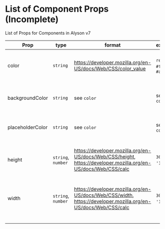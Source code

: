 # List of Component Props (Incomplete)

List of Props for Components in Alyson v7

| Prop | type | format | example | isRequired | default | Description |
| ------ | ---------- | ---------- | ---------- |  ----------- | ----------- | ------------ |
| color | `string` | https://developer.mozilla.org/en-US/docs/Web/CSS/color_value | `red`, `#f0b`, `#aa1b90` | `-` | `#000` | Color used for the main color of text, icons, etc. |
| backgroundColor | `string` | see `color` | see `color` | `-` | `-` | Color used for the background of an element. |
| placeholderColor | `string` | see `color` | see `color` | `-` | `#000` | Color used for placeholder text. |
| height | `string`, `number` | https://developer.mozilla.org/en-US/docs/Web/CSS/height, https://developer.mozilla.org/en-US/docs/Web/CSS/calc |  `300`, `'100%`, | `-` | `-` | Note: instead of a string with prefix `px`, use a whole number |
| width | `string`, `number` | https://developer.mozilla.org/en-US/docs/Web/CSS/width, https://developer.mozilla.org/en-US/docs/Web/CSS/calc |  `300`, `'100%`, | `-` | `-` | Note: instead of a string with prefix `px`, use a whole number |
|  |  |  |  |  |  |  |
|  |  |  |  |  |  |  |
|  |  |  |  |  |  |  |